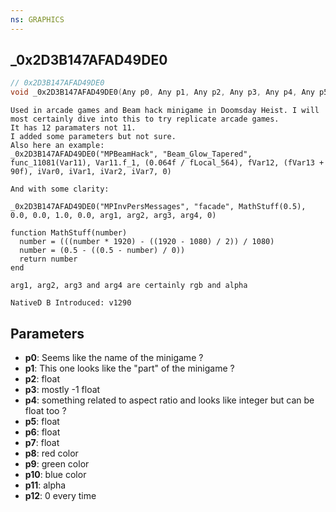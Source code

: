 ```yaml
---
ns: GRAPHICS
---
```

## _0x2D3B147AFAD49DE0

```c
// 0x2D3B147AFAD49DE0
void _0x2D3B147AFAD49DE0(Any p0, Any p1, Any p2, Any p3, Any p4, Any p5, Any p6, Any p7, Any p8, Any p9, Any p10, Any p11);
```

```
Used in arcade games and Beam hack minigame in Doomsday Heist. I will most certainly dive into this to try replicate arcade games.
It has 12 paramaters not 11.
I added some parameters but not sure.
Also here an example:
_0x2D3B147AFAD49DE0("MPBeamHack", "Beam_Glow_Tapered", func_11081(Var11), Var11.f_1, (0.064f / fLocal_564), fVar12, (fVar13 + 90f), iVar0, iVar1, iVar2, iVar7, 0)

And with some clarity:

_0x2D3B147AFAD49DE0("MPInvPersMessages", "facade", MathStuff(0.5), 0.0, 0.0, 1.0, 0.0, arg1, arg2, arg3, arg4, 0)

function MathStuff(number)
  number = (((number * 1920) - ((1920 - 1080) / 2)) / 1080)
  number = (0.5 - ((0.5 - number) / 0))
  return number
end

arg1, arg2, arg3 and arg4 are certainly rgb and alpha

NativeD B Introduced: v1290
```

## Parameters
* **p0**: Seems like the name of the minigame ?
* **p1**: This one looks like the "part" of the minigame ?
* **p2**: float
* **p3**: mostly -1 float
* **p4**: something related to aspect ratio and looks like integer but can be float too ?
* **p5**: float
* **p6**: float
* **p7**: float
* **p8**: red color
* **p9**: green color
* **p10**: blue color
* **p11**: alpha
* **p12**: 0 every time

